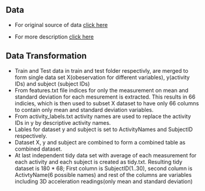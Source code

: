Data
----

* For original source of data [click here](https://d396qusza40orc.cloudfront.net/getdata%2Fprojectfiles%2FUCI%20HAR%20Dataset.zip)

* For more description [click here](http://archive.ics.uci.edu/ml/datasets/Human+Activity+Recognition+Using+Smartphones)

Data Transformation
-------------------

* Train and Test data in train and test folder respectivly, are merged to form single data set X(obeservation for different variables), y(activity IDs) and subject (subject IDs)
* From features.txt file indices for only the measurement on mean and standard deviation for each mesurement is extracted.
This results in 66 indicies, which is then used to subset X dataset to have only 66 columns to contain only mean and standard deviation variables.
* From activity_labels.txt activity names are used to replace the activity IDs in y by descriptive activity names.
* Lables for dataset y and subject is set to ActivityNames and SubjectID respectively.
* Dataset X, y and subject are combined to form a combined table as combined dataset.
* At last independent tidy data set with average of each measurement for each activity and each subject is created as tidy.txt.
Resulting tidy dataset is 180 * 68; First column is SubjectID(1..30), second column is ActivtyName(6 possible names) and rest of the columns are variables including 3D acceleration readings(only mean and standard deviation) 
